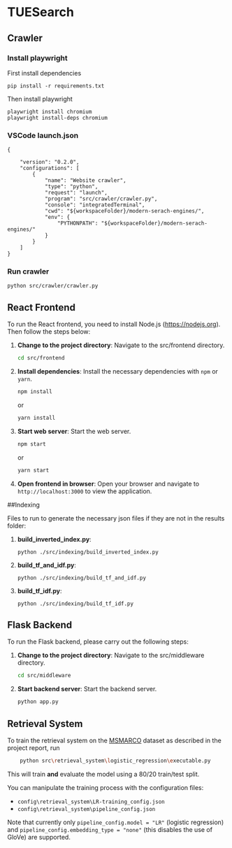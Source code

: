 # TUESearch

## Crawler
### Install playwright 
First install dependencies
```
pip install -r requirements.txt
```

Then install playwright
```
playwright install chromium
playwright install-deps chromium
```

### VSCode launch.json
```
{
   
    "version": "0.2.0",
    "configurations": [
        {
            "name": "Website crawler",
            "type": "python",
            "request": "launch",
            "program": "src/crawler/crawler.py",
            "console": "integratedTerminal",
            "cwd": "${workspaceFolder}/modern-serach-engines/",
            "env": {
                "PYTHONPATH": "${workspaceFolder}/modern-serach-engines/"
            }
        }
    ]
}
```
### Run crawler
```
python src/crawler/crawler.py
```

## React Frontend

To run the React frontend, you need to install Node.js (https://nodejs.org). Then follow the steps below:

1. **Change to the project directory**: Navigate to the src/frontend directory.
    ```bash
    cd src/frontend
    ```
2. **Install dependencies**: Install the necessary dependencies with `npm` or `yarn`.
    ```bash
    npm install
    ```
    or
    ```bash
    yarn install
    ```
3. **Start web server**: Start the web server.
    ```bash
    npm start
    ```
    or
    ```bash
    yarn start
    ```
4. **Open frontend in browser**: Open your browser and navigate to `http://localhost:3000` to view the application.

##Indexing

Files to run to generate the necessary json files if they are not in the results folder:

1. **build_inverted_index.py**: 
   ```
   python ./src/indexing/build_inverted_index.py
   ```
2. **build_tf_and_idf.py**: 
   ```
   python ./src/indexing/build_tf_and_idf.py
   ```
3. **build_tf_idf.py**: 
   ```
   python ./src/indexing/build_tf_idf.py
   ```

## Flask Backend 

To run the Flask backend, please carry out the following steps:

1. **Change to the project directory**: Navigate to the src/middleware directory.
    ```bash
    cd src/middleware
    ```
2. **Start backend server**: Start the backend server.
    ```bash
    python app.py
    ```


## Retrieval System
To train the retrieval system on the [MSMARCO](https://huggingface.co/datasets/microsoft/ms_marco) dataset as described in the project report, run 
```bash
    python src\retrieval_system\logistic_regression\executable.py
```
This will train **and** evaluate the model using a 80/20 train/test split. 

You can manipulate the training process with the configuration files:
 - `config\retrieval_system\LR-training_config.json`
 - `config\retrieval_system\pipeline_config.json`

Note that currently only `pipeline_config.model = "LR"` (logistic regression) and `pipeline_config.embedding_type = "none"` (this disables the use of GloVe) are supported.
